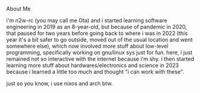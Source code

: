 About Me

i'm n2w-rc (you may call me Ota)
and i started learning software engineering in 2019 as an 8-year-old, but because of pandemic in 2020, that paused for two years before going back to where i was in 2022 (this year it's a bit safer to go outside, moved out of the usual location and went somewhere else), which now involved more stuff about low-level programming, specifically working on gnu/linux sys just for fun.
here, i just remained not so interactive with the internet because i'm shy. i then started learning more stuff about hardwares/electronics and science in 2023 because i learned a little too much and thought "i can work with these".

just so you know, i use nixos and arch btw.
